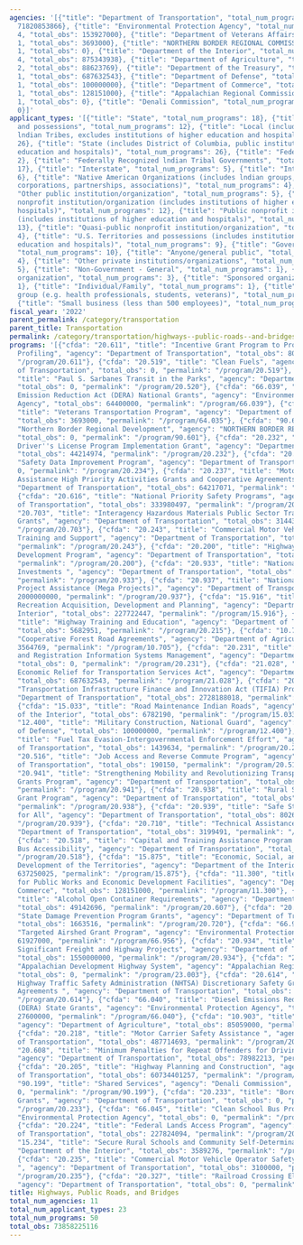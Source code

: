 ```yaml
---
agencies: '[{"title": "Department of Transportation", "total_num_programs": 33, "total_obs":
  71820853866}, {"title": "Environmental Protection Agency", "total_num_programs":
  4, "total_obs": 153927000}, {"title": "Department of Veterans Affairs", "total_num_programs":
  1, "total_obs": 3693000}, {"title": "NORTHERN BORDER REGIONAL COMMISSION", "total_num_programs":
  1, "total_obs": 0}, {"title": "Department of the Interior", "total_num_programs":
  4, "total_obs": 875343938}, {"title": "Department of Agriculture", "total_num_programs":
  2, "total_obs": 88623769}, {"title": "Department of the Treasury", "total_num_programs":
  1, "total_obs": 687632543}, {"title": "Department of Defense", "total_num_programs":
  1, "total_obs": 100000000}, {"title": "Department of Commerce", "total_num_programs":
  1, "total_obs": 128151000}, {"title": "Appalachian Regional Commission", "total_num_programs":
  1, "total_obs": 0}, {"title": "Denali Commission", "total_num_programs": 1, "total_obs":
  0}]'
applicant_types: '[{"title": "State", "total_num_programs": 18}, {"title": "U.S. Territories
  and possessions", "total_num_programs": 12}, {"title": "Local (includes State-designated
  lndian Tribes, excludes institutions of higher education and hospitals", "total_num_programs":
  26}, {"title": "State (includes District of Columbia, public institutions of higher
  education and hospitals)", "total_num_programs": 26}, {"title": "Federal", "total_num_programs":
  2}, {"title": "Federally Recognized lndian Tribal Governments", "total_num_programs":
  17}, {"title": "Interstate", "total_num_programs": 5}, {"title": "Intrastate", "total_num_programs":
  6}, {"title": "Native American Organizations (includes lndian groups, cooperatives,
  corporations, partnerships, associations)", "total_num_programs": 4}, {"title":
  "Other public institution/organization", "total_num_programs": 5}, {"title": "Private
  nonprofit institution/organization (includes institutions of higher education and
  hospitals)", "total_num_programs": 12}, {"title": "Public nonprofit institution/organization
  (includes institutions of higher education and hospitals)", "total_num_programs":
  13}, {"title": "Quasi-public nonprofit institution/organization", "total_num_programs":
  4}, {"title": "U.S. Territories and possessions (includes institutions of higher
  education and hospitals)", "total_num_programs": 9}, {"title": "Government - General",
  "total_num_programs": 10}, {"title": "Anyone/general public", "total_num_programs":
  4}, {"title": "Other private institutions/organizations", "total_num_programs":
  5}, {"title": "Non-Government - General", "total_num_programs": 1}, {"title": "Profit
  organization", "total_num_programs": 3}, {"title": "Sponsored organization", "total_num_programs":
  1}, {"title": "Individual/Family", "total_num_programs": 1}, {"title": "Specialized
  group (e.g. health professionals, students, veterans)", "total_num_programs": 1},
  {"title": "Small business (less than 500 employees)", "total_num_programs": 1}]'
fiscal_year: '2022'
parent_permalink: /category/transportation
parent_title: Transportation
permalink: /category/transportation/highways--public-roads--and-bridges
programs: '[{"cfda": "20.611", "title": "Incentive Grant Program to Prohibit Racial
  Profiling", "agency": "Department of Transportation", "total_obs": 8050000, "permalink":
  "/program/20.611"}, {"cfda": "20.519", "title": "Clean Fuels", "agency": "Department
  of Transportation", "total_obs": 0, "permalink": "/program/20.519"}, {"cfda": "20.520",
  "title": "Paul S. Sarbanes Transit in the Parks", "agency": "Department of Transportation",
  "total_obs": 0, "permalink": "/program/20.520"}, {"cfda": "66.039", "title": "Diesel
  Emission Reduction Act (DERA) National Grants", "agency": "Environmental Protection
  Agency", "total_obs": 64400000, "permalink": "/program/66.039"}, {"cfda": "64.035",
  "title": "Veterans Transportation Program", "agency": "Department of Veterans Affairs",
  "total_obs": 3693000, "permalink": "/program/64.035"}, {"cfda": "90.601", "title":
  "Northern Border Regional Development", "agency": "NORTHERN BORDER REGIONAL COMMISSION",
  "total_obs": 0, "permalink": "/program/90.601"}, {"cfda": "20.232", "title": "Commercial
  Driver''s License Program Implementation Grant", "agency": "Department of Transportation",
  "total_obs": 44214974, "permalink": "/program/20.232"}, {"cfda": "20.234", "title":
  "Safety Data Improvement Program", "agency": "Department of Transportation", "total_obs":
  0, "permalink": "/program/20.234"}, {"cfda": "20.237", "title": "Motor Carrier Safety
  Assistance High Priority Activities Grants and Cooperative Agreements", "agency":
  "Department of Transportation", "total_obs": 64217071, "permalink": "/program/20.237"},
  {"cfda": "20.616", "title": "National Priority Safety Programs", "agency": "Department
  of Transportation", "total_obs": 333980497, "permalink": "/program/20.616"}, {"cfda":
  "20.703", "title": "Interagency Hazardous Materials Public Sector Training and Planning
  Grants", "agency": "Department of Transportation", "total_obs": 31443550, "permalink":
  "/program/20.703"}, {"cfda": "20.243", "title": "Commercial Motor Vehicle Enforcement
  Training and Support", "agency": "Department of Transportation", "total_obs": 5000000,
  "permalink": "/program/20.243"}, {"cfda": "20.200", "title": "Highway Research and
  Development Program", "agency": "Department of Transportation", "total_obs": 21744700,
  "permalink": "/program/20.200"}, {"cfda": "20.933", "title": "National Infrastructure
  Investments ", "agency": "Department of Transportation", "total_obs": 2245000000,
  "permalink": "/program/20.933"}, {"cfda": "20.937", "title": "National Infrastructure
  Project Assistance (Mega Projects)", "agency": "Department of Transportation", "total_obs":
  2000000000, "permalink": "/program/20.937"}, {"cfda": "15.916", "title": "Outdoor
  Recreation Acquisition, Development and Planning", "agency": "Department of the
  Interior", "total_obs": 227722447, "permalink": "/program/15.916"}, {"cfda": "20.215",
  "title": "Highway Training and Education", "agency": "Department of Transportation",
  "total_obs": 5682951, "permalink": "/program/20.215"}, {"cfda": "10.705", "title":
  "Cooperative Forest Road Agreements", "agency": "Department of Agriculture", "total_obs":
  3564769, "permalink": "/program/10.705"}, {"cfda": "20.231", "title": "Performance
  and Registration Information Systems Management", "agency": "Department of Transportation",
  "total_obs": 0, "permalink": "/program/20.231"}, {"cfda": "21.028", "title": "Coronavirus
  Economic Relief for Transportation Services Act", "agency": "Department of the Treasury",
  "total_obs": 687632543, "permalink": "/program/21.028"}, {"cfda": "20.223", "title":
  "Transportation Infrastructure Finance and Innovation Act (TIFIA) Program", "agency":
  "Department of Transportation", "total_obs": 2728188018, "permalink": "/program/20.223"},
  {"cfda": "15.033", "title": "Road Maintenance Indian Roads", "agency": "Department
  of the Interior", "total_obs": 6782190, "permalink": "/program/15.033"}, {"cfda":
  "12.400", "title": "Military Construction, National Guard", "agency": "Department
  of Defense", "total_obs": 100000000, "permalink": "/program/12.400"}, {"cfda": "20.240",
  "title": "Fuel Tax Evasion-Intergovernmental Enforcement Effort", "agency": "Department
  of Transportation", "total_obs": 1439634, "permalink": "/program/20.240"}, {"cfda":
  "20.516", "title": "Job Access and Reverse Commute Program", "agency": "Department
  of Transportation", "total_obs": 190150, "permalink": "/program/20.516"}, {"cfda":
  "20.941", "title": "Strengthening Mobility and Revolutionizing Transportation (SMART)
  Grants Program", "agency": "Department of Transportation", "total_obs": 94783781,
  "permalink": "/program/20.941"}, {"cfda": "20.938", "title": "Rural Surface Transportation
  Grant Program", "agency": "Department of Transportation", "total_obs": 272000000,
  "permalink": "/program/20.938"}, {"cfda": "20.939", "title": "Safe Streets and Roads
  for All", "agency": "Department of Transportation", "total_obs": 802626263, "permalink":
  "/program/20.939"}, {"cfda": "20.710", "title": "Technical Assistance Grants", "agency":
  "Department of Transportation", "total_obs": 3199491, "permalink": "/program/20.710"},
  {"cfda": "20.518", "title": "Capital and Training Assistance Program for Over-the-Road
  Bus Accessibility", "agency": "Department of Transportation", "total_obs": 0, "permalink":
  "/program/20.518"}, {"cfda": "15.875", "title": "Economic, Social, and Political
  Development of the Territories", "agency": "Department of the Interior", "total_obs":
  637250025, "permalink": "/program/15.875"}, {"cfda": "11.300", "title": "Investments
  for Public Works and Economic Development Facilities", "agency": "Department of
  Commerce", "total_obs": 128151000, "permalink": "/program/11.300"}, {"cfda": "20.607",
  "title": "Alcohol Open Container Requirements", "agency": "Department of Transportation",
  "total_obs": 49142696, "permalink": "/program/20.607"}, {"cfda": "20.720", "title":
  "State Damage Prevention Program Grants", "agency": "Department of Transportation",
  "total_obs": 1663516, "permalink": "/program/20.720"}, {"cfda": "66.956", "title":
  "Targeted Airshed Grant Program", "agency": "Environmental Protection Agency", "total_obs":
  61927000, "permalink": "/program/66.956"}, {"cfda": "20.934", "title": "Nationally
  Significant Freight and Highway Projects", "agency": "Department of Transportation",
  "total_obs": 1550000000, "permalink": "/program/20.934"}, {"cfda": "23.003", "title":
  "Appalachian Development Highway System", "agency": "Appalachian Regional Commission",
  "total_obs": 0, "permalink": "/program/23.003"}, {"cfda": "20.614", "title": "National
  Highway Traffic Safety Administration (NHTSA) Discretionary Safety Grants and Cooperative
  Agreements ", "agency": "Department of Transportation", "total_obs": 26264317, "permalink":
  "/program/20.614"}, {"cfda": "66.040", "title": "Diesel Emissions Reduction Act
  (DERA) State Grants", "agency": "Environmental Protection Agency", "total_obs":
  27600000, "permalink": "/program/66.040"}, {"cfda": "10.903", "title": "Soil Survey",
  "agency": "Department of Agriculture", "total_obs": 85059000, "permalink": "/program/10.903"},
  {"cfda": "20.218", "title": "Motor Carrier Safety Assistance ", "agency": "Department
  of Transportation", "total_obs": 487714693, "permalink": "/program/20.218"}, {"cfda":
  "20.608", "title": "Minimum Penalties for Repeat Offenders for Driving While Intoxicated",
  "agency": "Department of Transportation", "total_obs": 78982213, "permalink": "/program/20.608"},
  {"cfda": "20.205", "title": "Highway Planning and Construction", "agency": "Department
  of Transportation", "total_obs": 60734401257, "permalink": "/program/20.205"}, {"cfda":
  "90.199", "title": "Shared Services", "agency": "Denali Commission", "total_obs":
  0, "permalink": "/program/90.199"}, {"cfda": "20.233", "title": "Border Enforcement
  Grants", "agency": "Department of Transportation", "total_obs": 0, "permalink":
  "/program/20.233"}, {"cfda": "66.045", "title": "Clean School Bus Program", "agency":
  "Environmental Protection Agency", "total_obs": 0, "permalink": "/program/66.045"},
  {"cfda": "20.224", "title": "Federal Lands Access Program", "agency": "Department
  of Transportation", "total_obs": 227824094, "permalink": "/program/20.224"}, {"cfda":
  "15.234", "title": "Secure Rural Schools and Community Self-Determination", "agency":
  "Department of the Interior", "total_obs": 3589276, "permalink": "/program/15.234"},
  {"cfda": "20.235", "title": "Commercial Motor Vehicle Operator Safety Training Grants
  ", "agency": "Department of Transportation", "total_obs": 3100000, "permalink":
  "/program/20.235"}, {"cfda": "20.327", "title": "Railroad Crossing Elimination",
  "agency": "Department of Transportation", "total_obs": 0, "permalink": "/program/20.327"}]'
title: Highways, Public Roads, and Bridges
total_num_agencies: 11
total_num_applicant_types: 23
total_num_programs: 50
total_obs: 73858225116
---
```

